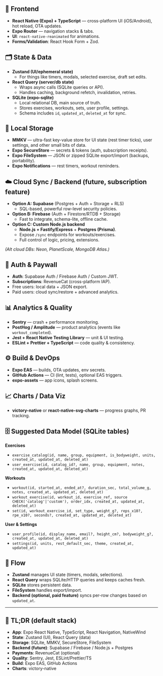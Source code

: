 ## 🚀 Frontend

- **React Native (Expo) + TypeScript** — cross-platform UI (iOS/Android), hot reload, OTA updates.
- **Expo Router** — navigation stacks & tabs.
- **UI**: `react-native-reanimated` for animations.
- **Forms/Validation**: React Hook Form + Zod.

## 🗂 State & Data

- **Zustand (UI/ephemeral state)**
  - For things like timers, modals, selected exercise, draft set edits.
- **React Query (server/db state)**
  - Wraps async calls (SQLite queries or API).
  - Handles caching, background refetch, invalidation, retries.
- **SQLite (expo-sqlite)**
  - Local relational DB, main source of truth.
  - Stores exercises, workouts, sets, user profile, settings.
  - Schema includes `id`, `updated_at`, `deleted_at` for sync.

## 💾 Local Storage

- **MMKV** — ultra-fast key-value store for UI state (rest timer ticks), user settings, and other small bits of data.
- **Expo SecureStore** — secrets & tokens (auth, subscription receipts).
- **Expo FileSystem** — JSON or zipped SQLite export/import (backups, portability).
- **Expo Notifications** — rest timers, workout reminders.

## ☁️ Cloud Sync / Backend (future, subscription feature)

- **Option A: Supabase** (Postgres + Auth + Storage + RLS)
  - SQL-based, powerful row-level security policies.
- **Option B: Firebase** (Auth + Firestore/RTDB + Storage)
  - Fast to integrate, schema-lite, offline cache.
- **Option C: Custom Node.js backend**
  - **Node.js + Fastify/Express** + **Postgres (Prisma)**.
  - Expose `/sync` endpoints for workouts/exercises.
  - Full control of logic, pricing, extensions.

_(Alt cloud DBs: Neon, PlanetScale, MongoDB Atlas.)_

## 🔐 Auth & Paywall

- **Auth**: Supabase Auth / Firebase Auth / Custom JWT.
- **Subscriptions**: RevenueCat (cross-platform IAP).
- Free users: local data + JSON export.
- Paid users: cloud sync/restore + advanced analytics.

## 📊 Analytics & Quality

- **Sentry** — crash + performance monitoring.
- **PostHog / Amplitude** — product analytics (events like `workout_completed`).
- **Jest + React Native Testing Library** — unit & UI testing.
- **ESLint + Prettier + TypeScript** — code quality & consistency.

## ⚙️ Build & DevOps

- **Expo EAS** — builds, OTA updates, env secrets.
- **GitHub Actions** — CI (lint, tests), optional EAS triggers.
- **expo-assets** — app icons, splash screens.

## 📈 Charts / Data Viz

- **victory-native** or **react-native-svg-charts** — progress graphs, PR tracking.

## 🗄 Suggested Data Model (SQLite tables)

**Exercises**

- `exercise_catalog(id, name, group, equipment, is_bodyweight, units, created_at, updated_at, deleted_at)`
- `user_exercise(id, catalog_id?, name, group, equipment, notes, created_at, updated_at, deleted_at)`

**Workouts**

- `workout(id, started_at, ended_at?, duration_sec, total_volume_g, notes, created_at, updated_at, deleted_at)`
- `workout_exercise(id, workout_id, exercise_ref, source CHECK('catalog'|'custom'), order_idx, created_at, updated_at, deleted_at)`
- `set(id, workout_exercise_id, set_type, weight_g?, reps_x10?, rpe_x10?, seconds?, created_at, updated_at, deleted_at)`

**User & Settings**

- `user_profile(id, display_name, email?, height_cm?, bodyweight_g?, created_at, updated_at, deleted_at)`
- `settings(id, units, rest_default_sec, theme, created_at, updated_at)`

## 🔄 Flow

- **Zustand** manages UI state (timers, modals, selections).
- **React Query** wraps SQLite/HTTP queries and keeps caches fresh.
- **SQLite** stores persistent data.
- **FileSystem** handles export/import.
- **Backend (optional, paid feature)** syncs per-row changes based on `updated_at`.

---

## 📝 TL;DR (default stack)

- **App**: Expo React Native, TypeScript, React Navigation, NativeWind
- **State**: Zustand (UI), React Query (data)
- **Storage**: SQLite, MMKV, SecureStore, FileSystem
- **Backend (future)**: Supabase / Firebase / Node.js + Postgres
- **Payments**: RevenueCat (optional)
- **Quality**: Sentry, Jest, ESLint/Prettier/TS
- **Build**: Expo EAS, GitHub Actions
- **Charts**: victory-native
